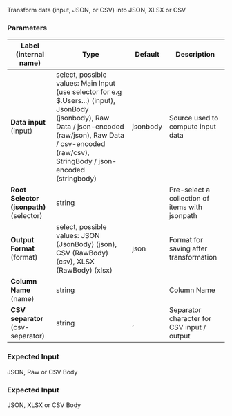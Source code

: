 
 Transform data (input, JSON, or CSV) into JSON, XLSX or CSV

### Parameters
|Label (internal name)|Type|Default|Description|
|---|---|---|---|
|**Data input** (input)|select, possible values: Main Input (use selector for e.g $.Users...) (input), JsonBody (jsonbody), Raw Data / json-encoded (raw/json), Raw Data / csv-encoded (raw/csv), StringBody / json-encoded (stringbody)|jsonbody|Source used to compute input data|
|**Root Selector (jsonpath)** (selector)|string|<no value>|Pre-select a collection of items with jsonpath|
|**Output Format** (format)|select, possible values: JSON (JsonBody) (json), CSV (RawBody) (csv), XLSX (RawBody) (xlsx)|json|Format for saving after transformation|
|**Column Name** (name)|string|<no value>|Column Name|
|**CSV separator** (csv-separator)|string|,|Separator character for CSV input / output|



### Expected Input
JSON, Raw or CSV Body


### Expected Input
JSON, XLSX or CSV Body


